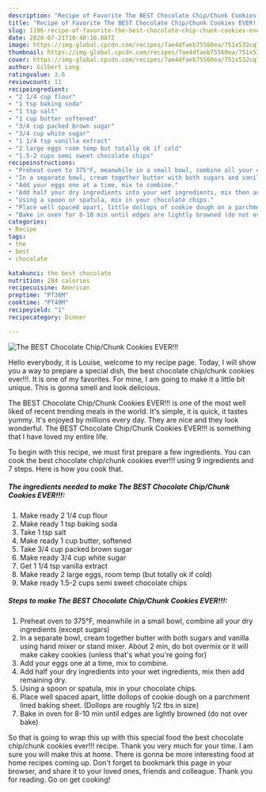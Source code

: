 ```yaml
---
description: "Recipe of Favorite The BEST Chocolate Chip/Chunk Cookies EVER!!!"
title: "Recipe of Favorite The BEST Chocolate Chip/Chunk Cookies EVER!!!"
slug: 1196-recipe-of-favorite-the-best-chocolate-chip-chunk-cookies-ever
date: 2020-07-21T10:40:16.887Z
image: https://img-global.cpcdn.com/recipes/7ae4dfaeb75560ea/751x532cq70/the-best-chocolate-chipchunk-cookies-ever-recipe-main-photo.jpg
thumbnail: https://img-global.cpcdn.com/recipes/7ae4dfaeb75560ea/751x532cq70/the-best-chocolate-chipchunk-cookies-ever-recipe-main-photo.jpg
cover: https://img-global.cpcdn.com/recipes/7ae4dfaeb75560ea/751x532cq70/the-best-chocolate-chipchunk-cookies-ever-recipe-main-photo.jpg
author: Gilbert Long
ratingvalue: 3.6
reviewcount: 11
recipeingredient:
- "2 1/4 cup flour"
- "1 tsp baking soda"
- "1 tsp salt"
- "1 cup butter softened"
- "3/4 cup packed brown sugar"
- "3/4 cup white sugar"
- "1 1/4 tsp vanilla extract"
- "2 large eggs room temp but totally ok if cold"
- "1.5-2 cups semi sweet chocolate chips"
recipeinstructions:
- "Preheat oven to 375°F, meanwhile in a small bowl, combine all your dry ingredients (except sugars)"
- "In a separate bowl, cream together butter with both sugars and vanilla using hand mixer or stand mixer. About 2 min, do bot overmix or it will make cakey cookies (unless that&#39;s what you&#39;re going for)"
- "Add your eggs one at a time, mix to combine."
- "Add half your dry ingredients into your wet ingredients, mix then add remaining dry."
- "Using a spoon or spatula, mix in your chocolate chips."
- "Place well spaced apart, little dollops of cookie dough on a parchment lined baking sheet. (Dollops are roughly 1/2 tbs in size)"
- "Bake in oven for 8-10 min until edges are lightly browned (do not over bake)"
categories:
- Recipe
tags:
- the
- best
- chocolate

katakunci: the best chocolate 
nutrition: 284 calories
recipecuisine: American
preptime: "PT36M"
cooktime: "PT49M"
recipeyield: "1"
recipecategory: Dinner

---
```



![The BEST Chocolate Chip/Chunk Cookies EVER!!!](https://img-global.cpcdn.com/recipes/7ae4dfaeb75560ea/751x532cq70/the-best-chocolate-chipchunk-cookies-ever-recipe-main-photo.jpg)

Hello everybody, it is Louise, welcome to my recipe page. Today, I will show you a way to prepare a special dish, the best chocolate chip/chunk cookies ever!!!. It is one of my favorites. For mine, I am going to make it a little bit unique. This is gonna smell and look delicious.

The BEST Chocolate Chip/Chunk Cookies EVER!!! is one of the most well liked of recent trending meals in the world. It's simple, it is quick, it tastes yummy. It's enjoyed by millions every day. They are nice and they look wonderful. The BEST Chocolate Chip/Chunk Cookies EVER!!! is something that I have loved my entire life.




To begin with this recipe, we must first prepare a few ingredients. You can cook the best chocolate chip/chunk cookies ever!!! using 9 ingredients and 7 steps. Here is how you cook that.

<!--inarticleads1-->

##### The ingredients needed to make The BEST Chocolate Chip/Chunk Cookies EVER!!!:

1. Make ready 2 1/4 cup flour
1. Make ready 1 tsp baking soda
1. Take 1 tsp salt
1. Make ready 1 cup butter, softened
1. Take 3/4 cup packed brown sugar
1. Make ready 3/4 cup white sugar
1. Get 1 1/4 tsp vanilla extract
1. Make ready 2 large eggs, room temp (but totally ok if cold)
1. Make ready 1.5-2 cups semi sweet chocolate chips




<!--inarticleads2-->

##### Steps to make The BEST Chocolate Chip/Chunk Cookies EVER!!!:

1. Preheat oven to 375°F, meanwhile in a small bowl, combine all your dry ingredients (except sugars)
1. In a separate bowl, cream together butter with both sugars and vanilla using hand mixer or stand mixer. About 2 min, do bot overmix or it will make cakey cookies (unless that&#39;s what you&#39;re going for)
1. Add your eggs one at a time, mix to combine.
1. Add half your dry ingredients into your wet ingredients, mix then add remaining dry.
1. Using a spoon or spatula, mix in your chocolate chips.
1. Place well spaced apart, little dollops of cookie dough on a parchment lined baking sheet. (Dollops are roughly 1/2 tbs in size)
1. Bake in oven for 8-10 min until edges are lightly browned (do not over bake)




So that is going to wrap this up with this special food the best chocolate chip/chunk cookies ever!!! recipe. Thank you very much for your time. I am sure you will make this at home. There is gonna be more interesting food at home recipes coming up. Don't forget to bookmark this page in your browser, and share it to your loved ones, friends and colleague. Thank you for reading. Go on get cooking!

